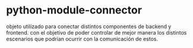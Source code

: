 # python-module-connector
objeto utilizado para conectar distintos componentes de backend y frontend. con el objetivo de poder controlar de mejor manera los distintos escenarios que podrían ocurrir con la comunicación de estos.
